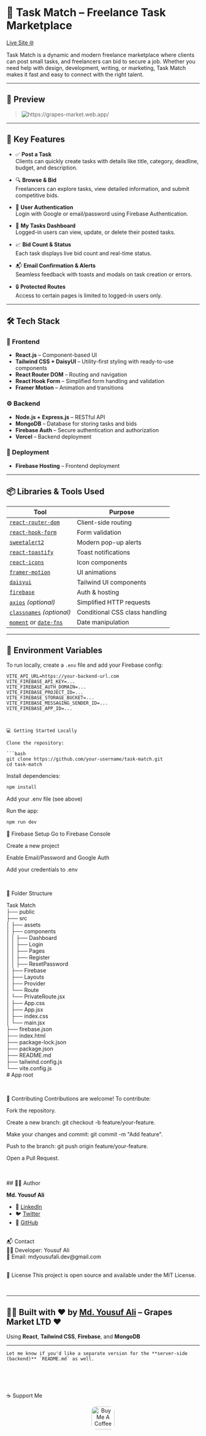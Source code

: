 # 🍇 Task Match – Freelance Task Marketplace

[Live Site 🌐](https://grapes-market.web.app)

Task Match is a dynamic and modern freelance marketplace where clients can post small tasks, and freelancers can bid to secure a job. Whether you need help with design, development, writing, or marketing, Task Match makes it fast and easy to connect with the right talent.

---

## 📸 Preview

> <img src="https://i.ibb.co/LzX2741k/grapes-market-web-app.jpg" alt="https://grapes-market.web.app/"  style="max-width: 100%;">

---

## 🌟 Key Features

- ✅ **Post a Task**  
  Clients can quickly create tasks with details like title, category, deadline, budget, and description.

- 🔍 **Browse & Bid**  
  Freelancers can explore tasks, view detailed information, and submit competitive bids.

- 👤 **User Authentication**  
  Login with Google or email/password using Firebase Authentication.

- 💼 **My Tasks Dashboard**  
  Logged-in users can view, update, or delete their posted tasks.

- 📈 **Bid Count & Status**  
  Each task displays live bid count and real-time status.

- 📬 **Email Confirmation & Alerts**  
  Seamless feedback with toasts and modals on task creation or errors.

- 🔒 **Protected Routes**  
  Access to certain pages is limited to logged-in users only.

---

## 🛠 Tech Stack

### 🔧 Frontend
- **React.js** – Component-based UI
- **Tailwind CSS + DaisyUI** – Utility-first styling with ready-to-use components
- **React Router DOM** – Routing and navigation
- **React Hook Form** – Simplified form handling and validation
- **Framer Motion** – Animation and transitions

### ⚙️ Backend
- **Node.js + Express.js** – RESTful API
- **MongoDB** – Database for storing tasks and bids
- **Firebase Auth** – Secure authentication and authorization
- **Vercel** – Backend deployment

### 🚀 Deployment
- **Firebase Hosting** – Frontend deployment

---

## 📦 Libraries & Tools Used

| Tool | Purpose |
|------|---------|
| [`react-router-dom`](https://www.npmjs.com/package/react-router-dom) | Client-side routing |
| [`react-hook-form`](https://www.npmjs.com/package/react-hook-form) | Form validation |
| [`sweetalert2`](https://www.npmjs.com/package/sweetalert2) | Modern pop-up alerts |
| [`react-toastify`](https://www.npmjs.com/package/react-toastify) | Toast notifications |
| [`react-icons`](https://www.npmjs.com/package/react-icons) | Icon components |
| [`framer-motion`](https://www.npmjs.com/package/framer-motion) | UI animations |
| [`daisyui`](https://www.npmjs.com/package/daisyui) | Tailwind UI components |
| [`firebase`](https://www.npmjs.com/package/firebase) | Auth & hosting |
| [`axios`](https://www.npmjs.com/package/axios) *(optional)* | Simplified HTTP requests |
| [`classnames`](https://www.npmjs.com/package/classnames) *(optional)* | Conditional CSS class handling |
| [`moment`](https://www.npmjs.com/package/moment) or [`date-fns`](https://www.npmjs.com/package/date-fns) | Date manipulation |

---

## 🔐 Environment Variables

To run locally, create a `.env` file and add your Firebase config:

```env
VITE_API_URL=https://your-backend-url.com
VITE_FIREBASE_API_KEY=...
VITE_FIREBASE_AUTH_DOMAIN=...
VITE_FIREBASE_PROJECT_ID=...
VITE_FIREBASE_STORAGE_BUCKET=...
VITE_FIREBASE_MESSAGING_SENDER_ID=...
VITE_FIREBASE_APP_ID=...



💻 Getting Started Locally

Clone the repository:

```bash
git clone https://github.com/your-username/task-match.git
cd task-match
```


Install dependencies:

```bash
npm install
```

Add your .env file (see above)


Run the app:

```bash
npm run dev
```

🔐 Firebase Setup
Go to Firebase Console

Create a new project

Enable Email/Password and Google Auth

Add your credentials to .env

<br/>

📁 Folder Structure

Task Match<br/>
├── public<br/>
├── src<br/>
│   ├── assets<br/>
│   ├── components<br/>
│   │   ├── Dashboard<br/>
│   │   ├── Login<br/>
│   │   ├── Pages<br/>
│   │   ├── Register<br/>
│   │   ├── ResetPassword<br/>
│   ├── Firebase<br/>
│   ├── Layouts<br/>
│   ├── Provider<br/>
│   └── Route<br/>
│       └── PrivateRoute.jsx<br/>
│   ├── App.css<br/>
│   ├── App.jsx<br/>
│   ├── index.css<br/>
│   └── main.jsx<br/>
├── firebase.json<br/>
├── index.html<br/>
├── package-lock.json<br/>
├── package.json<br/>
├── README.md<br/>
├── tailwind.config.js<br/>
└── vite.config.js<br/>
           # App root <br/>


<br/>


🤝 Contributing
Contributions are welcome! To contribute:

Fork the repository.

Create a new branch: git checkout -b feature/your-feature.

Make your changes and commit: git commit -m "Add feature".

Push to the branch: git push origin feature/your-feature.

Open a Pull Request.

<br/>
<br/>
## 🧑‍💻 Author

**Md. Yousuf Ali**

- 🔗 [LinkedIn](https://www.linkedin.com/in/yousufali156/)
- 🐦 [Twitter](https://twitter.com/mdyousufali001)
- 📂 [GitHub](https://github.com/yousufali156)

<br/>
📬 Contact <br/>
👨‍💻 Developer: Yousuf Ali <br/>
📧 Email: mdyousufali.dev@gmail.com <br/>

<br/>

📄 License
This project is open source and available under the MIT License.

<br/>

---

## 👨‍💻 Built with ❤️ by [Md. Yousuf Ali](https://www.linkedin.com/in/yousuf-ali-656744141/) – Grapes Market LTD ❤️  
Using **React**, **Tailwind CSS**, **Firebase**, and **MongoDB**

---
```
Let me know if you'd like a separate version for the **server-side (backend)** `README.md` as well.
```
<br/>
<br/>
<br/>

☕ Support Me
<p align="center"> <a href="https://www.buymeacoffee.com/yousufali156" target="_blank"> <img src="https://cdn.buymeacoffee.com/buttons/v2/default-yellow.png" alt="Buy Me A Coffee" height="60" style="border-radius:12px" /> </a> </p>
